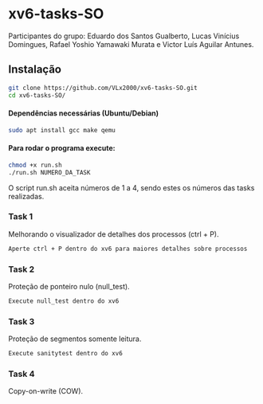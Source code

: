 # xv6-tasks-SO

Participantes do grupo: Eduardo dos Santos Gualberto, Lucas Vinícius Domingues, Rafael Yoshio Yamawaki Murata e Victor Luís Aguilar Antunes.

## Instalação

```bash
git clone https://github.com/VLx2000/xv6-tasks-SO.git
cd xv6-tasks-SO/
```

#### Dependências necessárias (Ubuntu/Debian)
```bash
sudo apt install gcc make qemu
```

#### Para rodar o programa execute:
```bash
chmod +x run.sh
./run.sh NUMERO_DA_TASK
```
O script run.sh aceita números de 1 a 4, sendo estes os números das tasks realizadas.

### Task 1
Melhorando o visualizador de detalhes dos processos (ctrl + P).
```bash
Aperte ctrl + P dentro do xv6 para maiores detalhes sobre processos
```
### Task 2
Proteção de ponteiro nulo (null_test).
```bash
Execute null_test dentro do xv6
```
### Task 3
Proteção de segmentos somente leitura.
```bash
Execute sanitytest dentro do xv6
```
### Task 4
Copy-on-write (COW).
```bash

```
